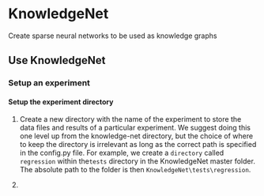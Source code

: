 # KnowledgeNet
Create sparse neural networks to be used as knowledge graphs


## Use KnowledgeNet

### Setup an experiment
#### Setup the experiment directory

1. Create a new directory with the name of the experiment to store the data 
files and results of a particular experiment. We suggest doing this one level 
up from the knowledge-net directory, but the choice of where to keep the 
directory is irrelevant as long as the correct path is specified in the 
config.py file. For example, we create a `directory` called `regression` 
within the`tests` directory in the KnowledgeNet master folder. The absolute path 
to the folder is then `KnowledgeNet\tests\regression`. 

2.






